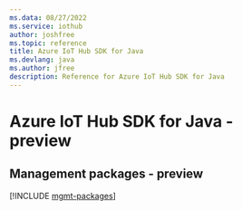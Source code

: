 ```yaml
---
ms.data: 08/27/2022
ms.service: iothub
author: joshfree
ms.topic: reference
title: Azure IoT Hub SDK for Java
ms.devlang: java
ms.author: jfree
description: Reference for Azure IoT Hub SDK for Java
---
```

# Azure IoT Hub SDK for Java - preview

## Management packages - preview
[!INCLUDE [mgmt-packages](iot-hub-mgmt-index.md)]